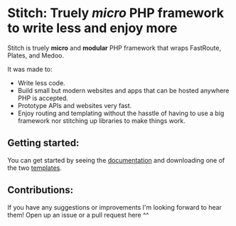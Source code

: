 # Stitch: Truely _micro_ PHP framework to write less and enjoy more

Stitch is truely **micro** and **modular** PHP framework that wraps FastRoute, Plates, and Medoo.

It was made to:
- Write less code.
- Build small but modern websites and apps that can be hosted anywhere PHP is accepted.
- Prototype APIs and websites very fast.
- Enjoy routing and templating without the hasstle of having to use a big framework nor stitching up libraries to make things work.

## Getting started:
You can get started by seeing the [documentation]() and downloading one of the two [templates](#templates).

## Contributions:
If you have any suggestions or improvements I'm looking forward to hear them! Open up an issue or a pull request here ^^